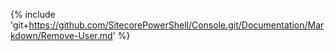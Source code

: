 {% include 'git+https://github.com/SitecorePowerShell/Console.git/Documentation/Markdown/Remove-User.md' %}
